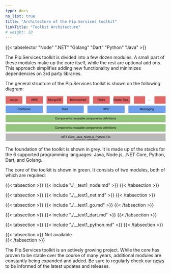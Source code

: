 ```yaml
---
type: docs
no_list: true
title: "Architecture of the Pip.Services toolkit"
linkTitle: "Toolkit Architecture"
# weight: 10
---
```

{{< tabselector "Node" ".NET" "Golang" "Dart" "Python" "Java" >}}

The Pip.Services toolkit is divided into a few dozen modules. A small part of these modules make up the core itself, while the rest are optional add ons. This approach simplifies adding new functionality and minimizes dependencies on 3rd party libraries.


The general structure of the Pip.Services toolkit is shown on the following diagram:

![Toolkit architecture diagram](/images/getting_started/toolkit_architecture/toolkit_diagram.svg)

The foundation of the toolkit is shown in grey. It is made up of the stacks for the 6 supported programming languages: Java, Node.js, .NET Core, Python, Dart, and Golang.

The core of the toolkit is shown in green. It consists of two modules, both of which are required:


{{< tabsection >}}
  {{< include "./__text1_node.md" >}} 
{{< /tabsection >}}

{{< tabsection >}}
  {{< include "./__text1_net.md" >}}
{{< /tabsection >}}

{{< tabsection >}}
  {{< include "./__text1_go.md" >}}
{{< /tabsection >}}

{{< tabsection >}}
   {{< include "./__text1_dart.md" >}} 
{{< /tabsection >}}

{{< tabsection >}}
  {{< include "./__text1_python.md" >}}
{{< /tabsection >}}

{{< tabsection >}}
  Not available  
{{< /tabsection >}}


The Pip.Services toolkit is an actively growing project. While the core has proven to be stable over the course of many years, additional modules are constantly being expanded and added. Be sure to regularly check our [news](https://www.pipservices.org/news) to be informed of the latest updates and releases.

